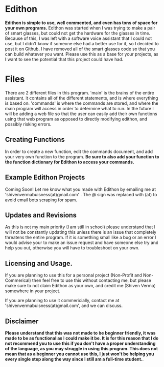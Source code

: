 # Edithon
**Edithon is simple to use, well commented, and even has tons of space for your own programs.** Edithon was started when I was trying to make a pair of smart glasses, but could not get the hardware for the glasses in time. Because of this, I was left with a software voice assistant that I could not use, but I didn't know if someone else had a better use for it, so I decided to post it on Github. I have removed all of the smart glasses code so that you can build whatever you want. Please use this as a base for your projects, as I want to see the potential that this project could have had.


# Files
There are 2 different files in this program. 'main' is the brains of the entire assistant. It contains all of the different statements, and is where everything is based on. 'commands' is where the commands are stored, and where the main program will access in order to determine what to run. In the future I will be adding a web file so that the user can easily add their own functions using that web program as opposed to directly modifying edithon, and possibly risking errors.
## Creating Functions

In order to create a new function, edit the commands document, and add your very own function to the program. **Be sure to also add your function to the function dictionary for Edithon to access your commands.**
## Example Edithon Projects

Coming Soon! Let me know what you made with Edithon by emailing me at 'shivenvermabuisness(at)gmail.com' . The @ sign was replaced with (at) to avoid email bots scraping for spam.



## Updates and Revisions

As this is not my main priority (I am still in school) please understand that I will not be constantly updating this unless there is an issue that completely threatens the entire program. If it is something small like a bug or an error I would advise your to make an issue request and have someone else try and help you out, otherwise you will have to troubleshoot on your own. 

## Licensing and Usage.

If you are planning to use this for a personal project (Non-Profit and Non-Commerical) then feel free to use this without contacting me, but please make sure to not claim Edithon as your own, and credit me (Shiven Verma) somewhere in your project. 

If you are planning to use it commericially, contact me at 'shivenvermabuisness(at)gmail.com', and we can discuss.
## Disclaimer

**Please understand that this was not made to be beginner friendly, it was made to be as functional as I could make it be. It is for this reason that I do not recommend you to use this if you don't have a proper understanding of the language, as you may struggle in using this program. This does not mean that as a beginner you cannot use this, I just won't be helping you every single step along the way since I still am a full-time student.**.

